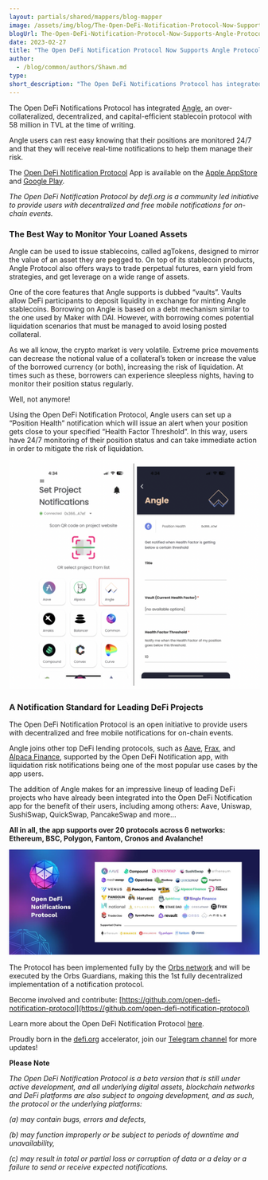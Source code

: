 ```yaml
---
layout: partials/shared/mappers/blog-mapper
image: /assets/img/blog/The-Open-DeFi-Notification-Protocol-Now-Supports-Angle-Protocol/bg.jpg
blogUrl: The-Open-DeFi-Notification-Protocol-Now-Supports-Angle-Protocol
date: 2023-02-27
title: "The Open DeFi Notification Protocol Now Supports Angle Protocol"
author:
  - /blog/common/authors/Shawn.md
type:
short_description: "The Open DeFi Notifications Protocol has integrated Angle, an over-collateralized, decentralized, and capital-efficient stablecoin protocol with 58 million in TVL at the time of writing."
---
```


The Open DeFi Notifications Protocol has integrated [Angle](https://www.angle.money/), an over-collateralized, decentralized, and capital-efficient stablecoin protocol with 58 million in TVL at the time of writing. 

Angle users can rest easy knowing that their positions are monitored 24/7 and that they will receive real-time notifications to help them manage their risk.

The [Open DeFi Notification Protocol](https://defi.org/notifications/) App is available on the [Apple AppStore](https://apps.apple.com/il/app/defi-notifications/id1588243632) and [Google Play](https://play.google.com/store/apps/details?id=com.orbs.openDefiNotificationsApp).

_The Open DeFi Notification Protocol by defi.org is a community led initiative to provide users with decentralized and free mobile notifications for on-chain events._

### The Best Way to Monitor Your Loaned Assets

Angle can be used to issue stablecoins, called agTokens, designed to mirror the value of an asset they are pegged to. On top of its stablecoin products, Angle Protocol also offers ways to trade perpetual futures, earn yield from strategies, and get leverage on a wide range of assets. 

One of the core features that Angle supports is dubbed “vaults”. Vaults allow DeFi participants to deposit liquidity in exchange for minting Angle stablecoins. Borrowing on Angle is based on a debt mechanism similar to the one used by Maker with DAI. However, with borrowing comes potential liquidation scenarios that must be managed to avoid losing posted collateral.  

As we all know, the crypto market is very volatile. Extreme price movements can decrease the notional value of a collateral’s token or increase the value of the borrowed currency (or both), increasing the risk of liquidation. At times such as these, borrowers can experience sleepless nights, having to monitor their position status regularly.

Well, not anymore!

Using the Open DeFi Notification Protocol, Angle users can set up a “Position Health” notification which will issue an alert when your position gets close to your specified “Health Factor Threshold”. In this way, users have 24/7 monitoring of their position status and can take immediate action in order to mitigate the risk of liquidation. 


![App](/assets/img/blog/The-Open-DeFi-Notification-Protocol-Now-Supports-Angle-Protocol/image1.png)



### A Notification Standard for Leading DeFi Projects

The Open DeFi Notification Protocol is an open initiative to provide users with decentralized and free mobile notifications for on-chain events. 

Angle joins other top DeFi lending protocols, such as [Aave](https://medium.com/@defiorg/the-open-defi-notification-protocol-now-supports-aave-c544bdb89ce), [Frax](https://www.orbs.com/DeFi-Notification-Supports-Frax-Finance/), and [Alpaca Finance](https://medium.com/@defiorg/the-open-defi-notification-protocol-now-supports-alpaca-finance-c99213c5f72d), supported by the Open DeFi Notification app, with liquidation risk notifications being one of the most popular use cases by the app users.

The addition of Angle makes for an impressive lineup of leading DeFi projects who have already been integrated into the Open DeFi Notification app for the benefit of their users, including among others: Aave, Uniswap, SushiSwap, QuickSwap, PancakeSwap and more…

**All in all, the app supports over 20 protocols across 6 networks: Ethereum, BSC, Polygon, Fantom, Cronos and Avalanche!**

![ecosystem](/assets/img/blog/The-Open-DeFi-Notification-Protocol-Now-Supports-Angle-Protocol/image2.jpg)


<div class='line-separator'> </div>



The Protocol has been implemented fully by the [Orbs network](https://www.orbs.com/) and will be executed by the Orbs Guardians, making this the 1st fully decentralized implementation of a notification protocol.

Become involved and contribute:
[https://github.com/open-defi-notification-protocol](https://github.com/open-defi-notification-protocol)

Learn more about the Open DeFi Notification Protocol [here](https://medium.com/@defiorg/introducing-open-defi-notification-protocol-95a8712a94e0).

Proudly born in the [defi.org](http://defi.org/) accelerator, join our [Telegram channel](https://t.me/defiorg) for more updates!



<div class='line-separator'> </div>


**Please Note**

_The Open DeFi Notification Protocol is a beta version that is still under active development, and all underlying digital assets, blockchain networks and DeFi platforms are also subject to ongoing development, and as such, the protocol or the underlying platforms:_

_(a) may contain bugs, errors and defects,_

_(b) may function improperly or be subject to periods of downtime and unavailability,_

_(c) may result in total or partial loss or corruption of data or a delay or a failure to send or receive expected notifications._
